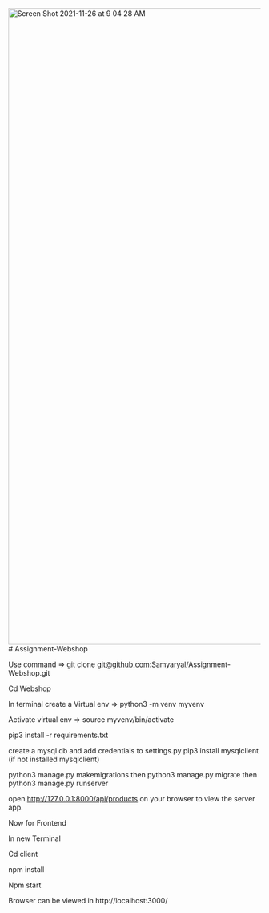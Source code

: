<img width="1269" alt="Screen Shot 2021-11-26 at 9 04 28 AM" src="https://user-images.githubusercontent.com/25509797/143540525-851c5955-3e40-438b-87b4-2bd896cbd659.png">
# Assignment-Webshop

Use command => git clone git@github.com:Samyaryal/Assignment-Webshop.git 

Cd Webshop  

In terminal create a Virtual env => python3 -m venv myvenv 

Activate virtual env => source myvenv/bin/activate 

pip3 install -r requirements.txt 

create a mysql db and add credentials to settings.py 
pip3 install mysqlclient (if not installed mysqlclient) 

python3 manage.py makemigrations  then python3 manage.py migrate then python3 manage.py runserver 

open http://127.0.0.1:8000/api/products  on your browser to view the server app. 

 

Now for Frontend 

In new Terminal 

Cd client 

npm install 

Npm start 

Browser can be viewed in http://localhost:3000/ 
 
